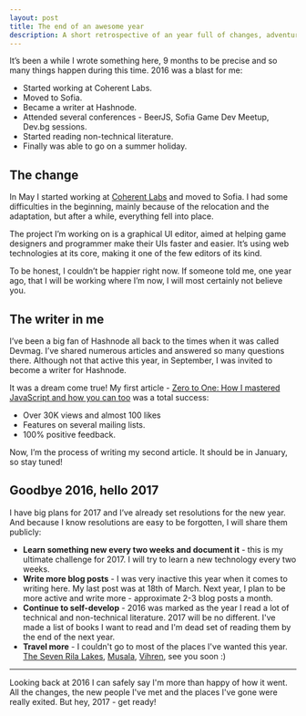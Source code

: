 ```yaml
---
layout: post
title: The end of an awesome year
description: A short retrospective of an year full of changes, adventures and lessons.
---
```


It’s been a while I wrote something here, 9 months to be precise and so many things happen during this time. 2016 was a blast for me:

- Started working at Coherent Labs.
- Moved to Sofia.
- Became a writer at Hashnode.
- Attended several conferences - BeerJS, Sofia Game Dev Meetup, Dev.bg sessions.
- Started reading non-technical literature.
- Finally was able to go on a summer holiday.

## The change

In May I started working at [Coherent Labs](http://coherent-labs.com) and moved to Sofia. I had some difficulties in the beginning, mainly because of the relocation and the adaptation, but after a while, everything fell into place.

The project I’m working on is a graphical UI editor, aimed at helping game designers and programmer make their UIs faster and easier. It’s using web technologies at its core, making it one of the few editors of its kind.

To be honest, I couldn’t be happier right now. If someone told me, one year ago, that I will be working where I’m now, I will most certainly not believe you.

## The writer in me

I’ve been a big fan of Hashnode all back to the times when it was called Devmag. I’ve shared numerous articles and answered so many questions there. Although not that active this year, in September, I was invited to become a writer for Hashnode.

It was a dream come true! My first article - [Zero to One: How I mastered JavaScript and how you can too](https://hashnode.com/post/zero-to-one-how-i-mastered-javascript-and-how-you-can-too-ciuwmrw9j00r50q539clhhdj7) was a total success:

- Over 30K views and almost 100 likes
- Features on several mailing lists.
- 100% positive feedback.

Now, I’m the process of writing my second article. It should be in January, so stay tuned!

## Goodbye 2016, hello 2017

I have big plans for 2017 and I’ve already set resolutions for the new year. And because I know resolutions are easy to be forgotten, I will share them publicly:

- **Learn something new every two weeks and document it** - this is my ultimate challenge for 2017. I will try to learn a new technology every two weeks.
- **Write more blog posts** - I was very inactive this year when it comes to writing here. My last post was at 18th of March. Next year, I plan to be more active and write more - approximate 2-3 blog posts a month.
- **Continue to self-develop** - 2016 was marked as the year I read a lot of technical and non-technical literature. 2017 will be no different. I've made a list of books I want to read and I'm dead set of reading them by the end of the next year.
- **Travel more** - I couldn't go to most of the places I've wanted this year. [The Seven Rila Lakes](http://bulgariatravel.org/en/object/274/sedemte_rilski_ezera), [Musala](https://www.wikiwand.com/en/Musala), [Vihren](https://www.wikiwand.com/en/Vihren), see you soon :)

-----

Looking back at 2016 I can safely say I'm more than happy of how it went. All the changes, the new people I've met and the places I've gone were really exited. But hey, 2017 - get ready!